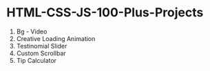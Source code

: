 # HTML-CSS-JS-100-Plus-Projects

01. Bg - Video
02. Creative Loading Animation
03. Testinomial Slider
04. Custom Scrollbar
05. Tip Calculator
